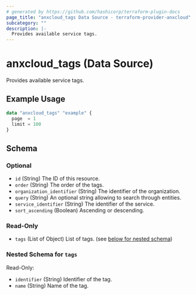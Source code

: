 ```yaml
---
# generated by https://github.com/hashicorp/terraform-plugin-docs
page_title: "anxcloud_tags Data Source - terraform-provider-anxcloud"
subcategory: ""
description: |-
  Provides available service tags.
---
```


# anxcloud_tags (Data Source)

Provides available service tags.

## Example Usage

```terraform
data "anxcloud_tags" "example" {
  page  = 1
  limit = 100
}
```

<!-- schema generated by tfplugindocs -->
## Schema

### Optional

- `id` (String) The ID of this resource.
- `order` (String) The order of the tags.
- `organization_identifier` (String) The identifier of the organization.
- `query` (String) An optional string allowing to search through entities.
- `service_identifier` (String) The identifier of the service.
- `sort_ascending` (Boolean) Ascending or descending.

### Read-Only

- `tags` (List of Object) List of tags. (see [below for nested schema](#nestedatt--tags))

<a id="nestedatt--tags"></a>
### Nested Schema for `tags`

Read-Only:

- `identifier` (String) Identifier of the tag.
- `name` (String) Name of the tag.


